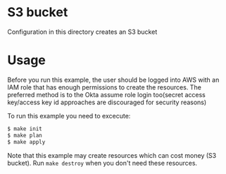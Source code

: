 S3 bucket
=========

Configuration in this directory creates an S3 bucket

Usage
=====
Before you run this example, the user should be logged into AWS with an IAM role that has enough permissions to create the resources. The preferred method is to the Okta assume role login too(secret access key/access key id approaches are discouraged for security reasons)

To run this example you need to excecute:

```bash
$ make init
$ make plan
$ make apply
```

Note that this example may create resources which can cost money (S3 bucket). Run `make destroy` when you don't need these resources.
